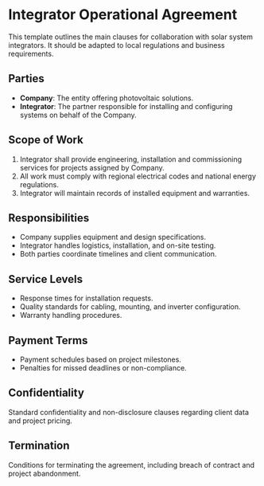 # Integrator Operational Agreement

This template outlines the main clauses for collaboration with solar system integrators. It should be adapted to local regulations and business requirements.

## Parties
- **Company**: The entity offering photovoltaic solutions.
- **Integrator**: The partner responsible for installing and configuring systems on behalf of the Company.

## Scope of Work
1. Integrator shall provide engineering, installation and commissioning services for projects assigned by Company.
2. All work must comply with regional electrical codes and national energy regulations.
3. Integrator will maintain records of installed equipment and warranties.

## Responsibilities
- Company supplies equipment and design specifications.
- Integrator handles logistics, installation, and on-site testing.
- Both parties coordinate timelines and client communication.

## Service Levels
- Response times for installation requests.
- Quality standards for cabling, mounting, and inverter configuration.
- Warranty handling procedures.

## Payment Terms
- Payment schedules based on project milestones.
- Penalties for missed deadlines or non-compliance.

## Confidentiality
Standard confidentiality and non-disclosure clauses regarding client data and project pricing.

## Termination
Conditions for terminating the agreement, including breach of contract and project abandonment.

